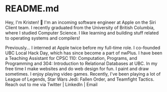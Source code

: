# README.md

Hey, I'm Kristen! 👋
I'm an incoming software engineer at Apple on the Siri Client team. I recently graduated from the University of British Columbia, where I studied Computer Science. I like learning and building stuff related to operating systems and compilers!

Previously...
I interned at Apple twice before my full-time role.
I co-founded UBC Local Hack Day, which has since become a part of nwPlus.
I have been a Teaching Assistant for CPSC 110: Computation, Programs, and Programming and 304: Introduction to Relational Databases at UBC.
In my free time
I make websites and do web design for fun.
I paint and draw sometimes.
I enjoy playing video games. Recently, I've been playing a lot of League of Legends, Star Wars Jedi: Fallen Order, and Teamfight Tactics.
Reach out to me via
Twitter | LinkedIn | Email
